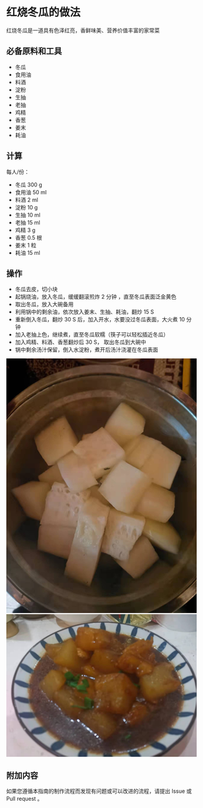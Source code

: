# 红烧冬瓜的做法

红烧冬瓜是一道具有色泽红亮，香鲜味美、营养价值丰富的家常菜

## 必备原料和工具

* 冬瓜
* 食用油
* 料酒
* 淀粉
* 生抽
* 老抽
* 鸡精
* 香葱
* 姜末
* 耗油

## 计算

每人/份：

* 冬瓜 300 g
* 食用油 50 ml
* 料酒 2 ml
* 淀粉 10 g
* 生抽 10 ml
* 老抽 15 ml
* 鸡精 3 g
* 香葱 0.5 根
* 姜末 1 粒
* 耗油 15 ml

## 操作

* 冬瓜去皮，切小块
* 起锅烧油，放入冬瓜，缓缓翻滚煎炸 2 分钟 ，直至冬瓜表面泛金黄色
* 取出冬瓜，放入大碗备用
* 利用锅中的剩余油，依次放入姜末、生抽、耗油，翻炒 15 S
* 重新倒入冬瓜，翻炒 30 S 后，加入开水，水要没过冬瓜表面，大火煮 10 分钟
* 加入老抽上色，继续煮，直至冬瓜软糯（筷子可以轻松插近冬瓜）
* 加入鸡精、料酒、香葱翻炒后 30 S， 取出冬瓜到大碗中
* 锅中剩余汤汁保留，倒入水淀粉，煮开后汤汁浇灌在冬瓜表面

![示例菜成品](./1.jpeg)
![示例菜成品](./2.jpeg)

## 附加内容

如果您遵循本指南的制作流程而发现有问题或可以改进的流程，请提出 Issue 或 Pull request 。

